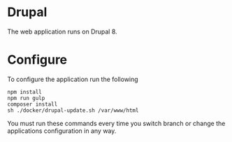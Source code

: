 # Drupal

The web application runs on Drupal 8.

# Configure

To configure the application run the following

    npm install
    npm run gulp
    composer install
    sh ./docker/drupal-update.sh /var/www/html
    
You must run these commands every time you switch branch or change the applications configuration in any way.
